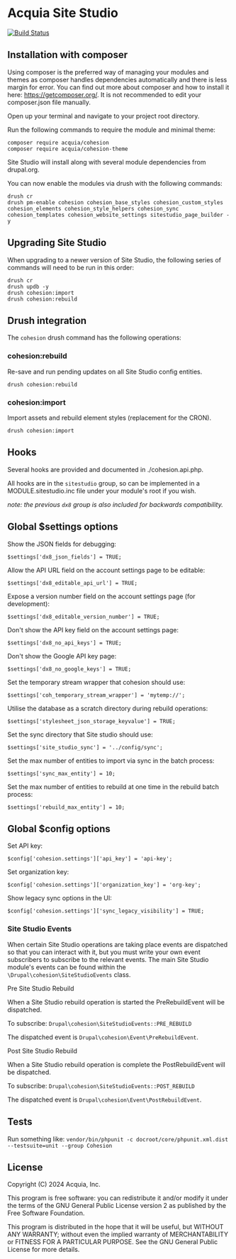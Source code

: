 # Acquia Site Studio

[![Build Status](https://core.cloudbees.ais.acquia.io/devops-pipeline-jenkins/buildStatus/icon?job=SITESTUDIO-Cohesion-Dev-PIPELINE%2Fdevelop)](https://core.cloudbees.ais.acquia.io/devops-pipeline-jenkins/job/SITESTUDIO-Cohesion-Dev-PIPELINE/job/develop/)

## Installation with composer

Using composer is the preferred way of managing your modules and themes as composer handles dependencies automatically and there is less margin for error. You can find out more about composer and how to install it here: https://getcomposer.org/. It is not recommended to edit your composer.json file manually.

Open up your terminal and navigate to your project root directory.

Run the following commands to require the module and minimal theme:

```
composer require acquia/cohesion
composer require acquia/cohesion-theme
```

Site Studio will install along with several module dependencies from drupal.org.

You can now enable the modules via drush with the following commands:

```
drush cr
drush pm-enable cohesion cohesion_base_styles cohesion_custom_styles cohesion_elements cohesion_style_helpers cohesion_sync cohesion_templates cohesion_website_settings sitestudio_page_builder -y
```

## Upgrading Site Studio

When upgrading to a newer version of Site Studio, the following series of commands will need to be run in this order:

```
drush cr
drush updb -y
drush cohesion:import
drush cohesion:rebuild
```

## Drush integration

The `cohesion` drush command has the following operations:

### cohesion:rebuild

Re-save and run pending updates on all Site Studio config entities.

```
drush cohesion:rebuild
```

### cohesion:import

Import assets and rebuild element styles (replacement for the CRON).

```
drush cohesion:import
```

## Hooks

Several hooks are provided and documented in ./cohesion.api.php.

All hooks are in the `sitestudio` group, so can be implemented in a
MODULE.sitestudio.inc file under your module's root if you wish.

_note: the previous `dx8` group is also included for backwards compatibility._


## Global $settings options

Show the JSON fields for debugging:

```
$settings['dx8_json_fields'] = TRUE;
```

Allow the API URL field on the account settings page to be editable:

```
$settings['dx8_editable_api_url'] = TRUE;
```

Expose a version number field on the account settings page (for development):

```
$settings['dx8_editable_version_number'] = TRUE;
```

Don't show the API key field on the account settings page:

```
$settings['dx8_no_api_keys'] = TRUE;
```

Don't show the Google API key page:

```
$settings['dx8_no_google_keys'] = TRUE;
```

Set the temporary stream wrapper that cohesion should use:

```
$settings['coh_temporary_stream_wrapper'] = 'mytemp://';
```

Utilise the database as a scratch directory during rebuild operations:

```
$settings['stylesheet_json_storage_keyvalue'] = TRUE;
```

Set the sync directory that Site studio should use:

```
$settings['site_studio_sync'] = '../config/sync';
```

Set the max number of entities to import via sync in the batch process:

```
$settings['sync_max_entity'] = 10;
```

Set the max number of entities to rebuild at one time in the rebuild batch process:

```
$settings['rebuild_max_entity'] = 10;
```

## Global $config options

Set API key:

```
$config['cohesion.settings']['api_key'] = 'api-key';
```

Set organization key:

```
$config['cohesion.settings']['organization_key'] = 'org-key';
```

Show legacy sync options in the UI:

```
$config['cohesion.settings']['sync_legacy_visibility'] = TRUE;
```

### Site Studio Events

When certain Site Studio operations are taking place events are dispatched so that you can interact with it, but you must write your own event subscribers to subscribe to the relevant events.
The main Site Studio module's events can be found within the ``\Drupal\cohesion\SiteStudioEvents`` class.

Pre Site Studio Rebuild

When a Site Studio rebuild operation is started the PreRebuildEvent will be dispatched.

To subscribe: ``Drupal\cohesion\SiteStudioEvents::PRE_REBUILD``

The dispatched event is ``Drupal\cohesion\Event\PreRebuildEvent``.

Post Site Studio Rebuild

When a Site Studio rebuild operation is complete the PostRebuildEvent will be dispatched.

To subscribe: ``Drupal\cohesion\SiteStudioEvents::POST_REBUILD``

The dispatched event is ``Drupal\cohesion\Event\PostRebuildEvent``.

## Tests

Run something like: `vendor/bin/phpunit -c docroot/core/phpunit.xml.dist --testsuite=unit --group Cohesion`

## License

Copyright (C) 2024 Acquia, Inc.

This program is free software: you can redistribute it and/or modify it under the terms of the GNU General Public License version 2 as published by the Free Software Foundation.

This program is distributed in the hope that it will be useful, but WITHOUT ANY WARRANTY; without even the implied warranty of MERCHANTABILITY or FITNESS FOR A PARTICULAR PURPOSE.  See the GNU General Public License for more details.
